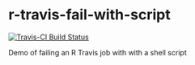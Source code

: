 # r-travis-fail-with-script

[![Travis-CI Build Status](https://travis-ci.org/amoeba/r-travis-fail-with-script.svg?branch=master)](https://travis-ci.org/amoeba/r-travis-fail-with-script)

Demo of failing an R Travis job with with a shell script

